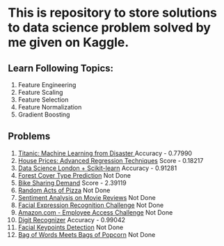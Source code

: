 # This is repository to store solutions to data science problem solved by me given on Kaggle.
## Learn Following Topics:
1. Feature Engineering
2. Feature Scaling
3. Feature Selection
4. Feature Normalization
5. Gradient Boosting

## Problems
1. [Titanic: Machine Learning from Disaster ](https://www.kaggle.com/c/titanic)  Accuracy - 0.77990
2. [House Prices: Advanced Regression Techniques](https://www.kaggle.com/c/house-prices-advanced-regression-techniques) Score - 0.18217
3. [Data Science London + Scikit-learn](https://www.kaggle.com/c/data-science-london-scikit-learn) Accuracy - 0.91281
4. [Forest Cover Type Prediction](https://www.kaggle.com/c/forest-cover-type-prediction) Not Done
5. [Bike Sharing Demand](https://www.kaggle.com/c/bike-sharing-demand) Score - 2.39119
6. [Random Acts of Pizza](https://www.kaggle.com/c/random-acts-of-pizza) Not Done
7. [Sentiment Analysis on Movie Reviews](http://www.kaggle.com/c/sentiment-analysis-on-movie-reviews) Not Done
8. [Facial Expression Recognition Challenge](https://www.kaggle.com/c/challenges-in-representation-learning-facial-expression-recognition-challenge/data) Not Done
9. [Amazon.com - Employee Access Challenge](https://www.kaggle.com/c/amazon-employee-access-challenge/data) Not Done
10. [Digit Recognizer](https://www.kaggle.com/c/digit-recognizer) Accuracy - 0.99042
11. [Facial Keypoints Detection](https://www.kaggle.com/c/facial-keypoints-detection) Not Done
12. [Bag of Words Meets Bags of Popcorn](https://www.kaggle.com/c/word2vec-nlp-tutorial) Not Done
